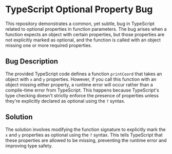 # TypeScript Optional Property Bug

This repository demonstrates a common, yet subtle, bug in TypeScript related to optional properties in function parameters. The bug arises when a function expects an object with certain properties, but those properties are not explicitly marked as optional, and the function is called with an object missing one or more required properties.

## Bug Description
The provided TypeScript code defines a function `printCoord` that takes an object with `x` and `y` properties. However, if you call this function with an object missing either property, a runtime error will occur rather than a compile-time error from TypeScript. This happens because TypeScript's type checking doesn't strictly enforce the presence of properties unless they're explicitly declared as optional using the `?` syntax.

## Solution
The solution involves modifying the function signature to explicitly mark the `x` and `y` properties as optional using the `?` syntax. This tells TypeScript that these properties are allowed to be missing, preventing the runtime error and improving type safety. 